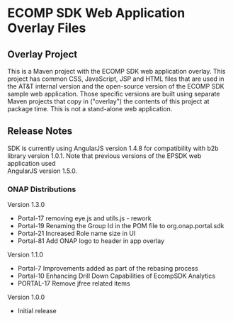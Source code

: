 # ECOMP SDK Web Application Overlay Files

## Overlay Project

This is a Maven project with the ECOMP SDK web application overlay. This 
project has common CSS, JavaScript, JSP and HTML files that are used in 
the AT&T internal version and the open-source version of the ECOMP SDK 
sample web application.  Those specific versions are built using separate 
Maven projects that copy in ("overlay") the contents of this project at 
package time. This is not a stand-alone web application.  

## Release Notes

SDK is currently using AngularJS version 1.4.8 for compatibility with b2b library 
version 1.0.1.  Note that previous versions of the EPSDK web application used  
AngularJS version 1.5.0.

### ONAP Distributions

Version 1.3.0
- Portal-17 removing eye.js and utils.js - rework
- Portal-19 Renaming the Group Id in the POM file to org.onap.portal.sdk
- Portal-21 Increased Role name size in UI  
- Portal-81 Add ONAP logo to header in app overlay

Version 1.1.0
- Portal-7 Improvements added as part of the rebasing process
- Portal-10 Enhancing Drill Down Capabilities of EcompSDK Analytics
- PORTAL-17 Remove jfree related items

Version 1.0.0
- Initial release
